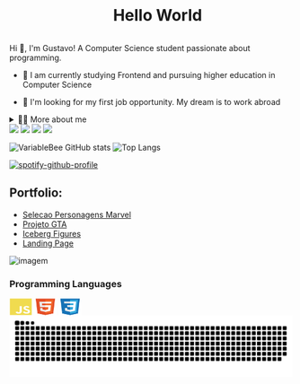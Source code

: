 <!--título-->
<div id="user-content-toc">
  <ul align="center">
    <summary><h1 style="display: inline-block">Hello World</h1></summary>
</div>

<!-- Presentation -->
<p>
  Hi 👋, I'm Gustavo! A Computer Science student passionate about programming.

  - 🌱 I am currently studying Frontend and pursuing higher education in Computer Science 

  - 🔭 I'm looking for my first job opportunity. My dream is to work abroad
</p>

<!-- Dropdown -->
<details>
  <summary>👨‍💻 More about me</summary>

  - 💬 I am 20 years old and currently live in Brazil. I am studying Computer Science at Unibta in São Paulo. I am focused on learning Frontend development to start my career as a programmer and land my first job..

  - ⚡ I enjoy reading, whether it's a good book, manga, or comics, as well as watching movies and playing games! I believe that our personal interests contribute to a more refined perception of things and problem-solving. \o/
</details>

<!-- Links -->
<div> 
  <a href="https://www.youtube.com/channel/UCxbMTTePs2bIiwBOZ4Yg3wQ" target="_blank"><img src="https://img.shields.io/badge/YouTube-FF0000?style=for-the-badge&logo=youtube&logoColor=white" target="_blank"></a>
  <a href="https://www.instagram.com/gustavo_pereira900/" target="_blank"><img src="https://img.shields.io/badge/-Instagram-%23E4405F?style=for-the-badge&logo=instagram&logoColor=white" target="_blank"></a>
  <a href = "mailto:gprtudo@gmail.com"><img src="https://img.shields.io/badge/-Gmail-%23333?style=for-the-badge&logo=gmail&logoColor=white" target="_blank"></a>
  <a href="https://www.linkedin.com/in/gustavo-pereira-6561891b3/" target="_blank"><img src="https://img.shields.io/badge/-LinkedIn-%230077B5?style=for-the-badge&logo=linkedin&logoColor=white" target="_blank"></a>
</div>


<!-- GithubStats -->
![VariableBee GitHub stats](https://github-readme-stats.vercel.app/api?username=Gustavo-P-Reis&show_icons=true&theme=gotham)
![Top Langs](https://github-readme-stats.vercel.app/api/top-langs/?username=Gustavo-P-Reis&size_weight=0.5&count_weight=0.5)


<!-- Spotify -->
[![spotify-github-profile](https://spotify-github-profile.kittinanx.com/api/view?uid=31pophc24qt2e3xzccsttbvfmaga&cover_image=true&theme=novatorem&show_offline=false&background_color=121212&interchange=false&bar_color=53b14f&bar_color_cover=false)](https://github.com/kittinan/spotify-github-profile)

<!-- Portfolio -->
## Portfolio:
- [Selecao Personagens Marvel](https://github.com/Gustavo-P-Reis/selecao-personagens-marvel)
- [Projeto GTA](https://github.com/Gustavo-P-Reis/projeto-gta)
- [Iceberg Figures](https://github.com/Gustavo-P-Reis/selecao-personagens-marvel)
- [Landing Page](https://github.com/Gustavo-P-Reis/landing-page)

<!-- GIF -->
<p align="left">
  <img src = "https://github.com/user-attachments/assets/b4907932-a235-49fa-a27e-bba4fb46b09f" alt = "imagem">
</p>


<!-- Skills: Programming Languages -->
  <div style="flex-basis: 48%;">
    <h3>Programming Languages</h3>
    <img align="center" alt="Js" height="30" width="40" src="https://raw.githubusercontent.com/devicons/devicon/master/icons/javascript/javascript-plain.svg">
    <img align="center" alt="HTML" height="30" width="40" src="https://raw.githubusercontent.com/devicons/devicon/master/icons/html5/html5-original.svg">
    <img align="center" alt="CSS" height="30" width="40" src="https://raw.githubusercontent.com/devicons/devicon/master/icons/css3/css3-original.svg">
  </div>

  <picture>
  <source
    media="(prefers-color-scheme: dark)"
    srcset="https://raw.githubusercontent.com/platane/snk/output/github-contribution-grid-snake-dark.svg"
  />
  <source
    media="(prefers-color-scheme: light)"
    srcset="https://raw.githubusercontent.com/platane/snk/output/github-contribution-grid-snake.svg"
  />
  <img
    alt="github contribution grid snake animation"
    src="https://raw.githubusercontent.com/platane/snk/output/github-contribution-grid-snake.svg"
  />
</picture>
  
 
